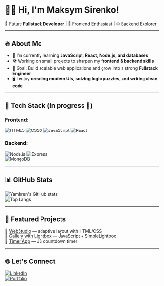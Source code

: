 # 👨‍💻 Hi, I'm Maksym Sirenko!  

🚀 Future **Fullstack Developer** | 🎨 Frontend Enthusiast | ⚙️ Backend Explorer  

---

## 🔥 About Me
- 🌱 I’m currently learning **JavaScript, React, Node.js, and databases**  
- 🛠 Working on small projects to sharpen my **frontend & backend skills**  
- 🎯 Goal: Build scalable web applications and grow into a strong **Fullstack Engineer**  
- 🖥 I enjoy **creating modern UIs, solving logic puzzles, and writing clean code**  

---

## 🧰 Tech Stack (in progress 🚧)
### Frontend:
![HTML5](https://img.shields.io/badge/HTML5-E34F26?style=flat&logo=html5&logoColor=white) 
![CSS3](https://img.shields.io/badge/CSS3-1572B6?style=flat&logo=css3&logoColor=white) 
![JavaScript](https://img.shields.io/badge/JavaScript-F7DF1E?style=flat&logo=javascript&logoColor=black) 
![React](https://img.shields.io/badge/React-61DAFB?style=flat&logo=react&logoColor=black)  

### Backend:
![Node.js](https://img.shields.io/badge/Node.js-339933?style=flat&logo=node.js&logoColor=white) 
![Express](https://img.shields.io/badge/Express.js-000000?style=flat&logo=express&logoColor=white)  
![MongoDB](https://img.shields.io/badge/MongoDB-47A248?style=flat&logo=mongodb&logoColor=white)  

---

## 📊 GitHub Stats
![Yambren's GitHub stats](https://github-readme-stats.vercel.app/api?username=Yambren&show_icons=true&theme=tokyonight)  
![Top Langs](https://github-readme-stats.vercel.app/api/top-langs/?username=Yambren&layout=compact&theme=tokyonight)  

---

## 🚀 Featured Projects
🔹 [WebStudio](https://github.com/твій-репозиторій) — adaptive layout with HTML/CSS  
🔹 [Gallery with Lightbox](https://github.com/твій-репозиторій) — JavaScript + SimpleLightbox  
🔹 [Timer App](https://github.com/твій-репозиторій) — JS countdown timer  

---

## 🌐 Let's Connect
[![LinkedIn](https://img.shields.io/badge/LinkedIn-blue?logo=linkedin&logoColor=white)](твій_лінк)  
[![Portfolio](https://img.shields.io/badge/Portfolio-in_progress-green?logo=firefox&logoColor=white)](#)
